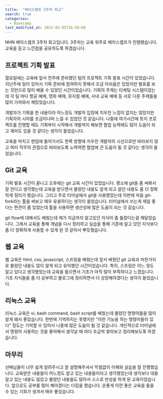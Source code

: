 ```yaml
---
title:  "베이스캠프 3주차 회고"
search: true
categories: 
  - Basecamp
last_modified_at: 2021-02-05T18:50:00
---
```

NHN 베이스캠프 3주차 회고입니다. 3주차는 교육 위주로 베이스캠프가 진행됐습니다. 교육을 듣고 느낀점을 공유하도록 하겠습니다.

## 프로젝트 기획 발표

월요일에는 교육에 앞서 전주에 준비했던 팀의 프로젝트 기획 발표 시간이 있었습니다. 지난주에 일이 있어서 기획 준비에 참여하지 못해서 조금 아쉬움은 있었지만 발표를 보는 것만으로 많이 배울 수 있었던 시간이었습니다. 기획의 주제는 티케팅 시스템이었는데 각 팀 마다 항공 예매, 영화 예매, 뮤지컬 예매, 사내 교육 예매 등 서로 다른 주제들을 많이 가져와서 재밌었습니다.

개발자가 기획을 한 내용이라 어느정도 개발자 입장에 치우친 느낌이 없지는 않았지만 기획자의 시야를 조금이나마 느낄 수 있었던 것 같습니다. 나중에 여가시간에 토이 프로젝트를 진행할 때도 기획부터 시작해서 개발까지 해보면 협업 능력에도 많이 도움이 되고 재미도 있을 것 같다는 생각이 들었습니다.

교육을 마치고 현업에 들어가서도 한쪽 방향에 치우친 개발자의 시선으로만 바라보지 않고 여러 직무의 관점으로 바라보도록 노력하면 협업에 큰 도움이 될 것 같다는 생각이 들었습니다.

## Git 교육

기획 발표 시간이 끝나고 오후에는 git 교육 시간이 있었습니다. 평소에 git을 좀 써봐서 잘 안다고 생각했는데 교육을 받으면서 몰랐던 내용도 알게 되고 알던 내용도 좀 더 정확하게 정리가 됐습니다. 그리고 주로 터미널에서 git을 사용했었는데 이번에 처음 git-fork라는 툴을 써보고 매우 유용하다는 생각이 들었습니다. 터미널에서 쓰는게 제일 좋다는 편견이 좀 있었는데 툴을 사용하면 생산성에 많은 도움이 되는 것 같습니다.

git flow에 대해서도 배웠는데 제가 지금까지 알고있던 지식이 좀 틀렸다는걸 깨달았습니다. 그래서 교육을 통해 개념을 다시 정리하고 실습을 통해 기존에 알고 있던 지식보다 좀 더 정확하게 사용할 수 있게 된 것 같아서 뿌듯했습니다.

## 웹 교육

웹 교육은 html, css, javascript, 스프링을 배웠는데 앞서 배웠던 git 교육과 마찬가지로 몰랐던 내용도 많이 알게 되고 유익했던 시간이었습니다. 특히, 스프링은 어느 정도 알고 있다고 생각했었는데 교육을 들으면서 기초가 아직 많이 부족하다고 느꼈습니다. 기초 지식들을 좀 더 공부하고 블로그에 정리하면서 더 성장해야겠다는 생각이 들었습니다.

## 리눅스 교육

리눅스 교육은 vi, bash command, bash script를 배웠는데 몰랐던 명령어들을 많이 알게 돼서 좋았습니다. 한번에 기억하지는 못했지만 "이런 기능을 하는 명령어들이 있다" 정도는 기억할 수 있어서 나중에 많은 도움이 될 것 같습니다. 개인적으로 터미널에서 명령어 사용하는 것을 좋아해서 생각날 때 마다 조금씩 찾아보고 정리해보도록 하겠습니다.

## 마무리

선배님들이 너무 쉽게 알려주시고 잘 설명해주셔서 막힘없이 이해와 실습을 잘 진행했습니다. 교육받은 내용들이 어느정도 알고 있는 내용들이라고 생각했었는데 생각보다 대충 알고 있는 내용도 많았고 몰랐던 내용들도 많아서 스스로 반성을 하게 된 교육이었습니다. 앞으로도 공부를 많이 해야겠다는 다짐을 했습니다. 운좋게 이런 좋은 교육을 들을 수 있는 기회가 생겨서 매우 좋았습니다.